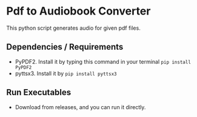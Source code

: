 # Pdf to Audiobook Converter
This python script generates audio for given pdf files.

## Dependencies / Requirements
- PyPDF2. Install it by typing this command in your terminal `pip install PyPDF2`
- pyttsx3. Install it by `pip install pyttsx3`

## Run Executables
- Download from releases, and you can run it directly.
